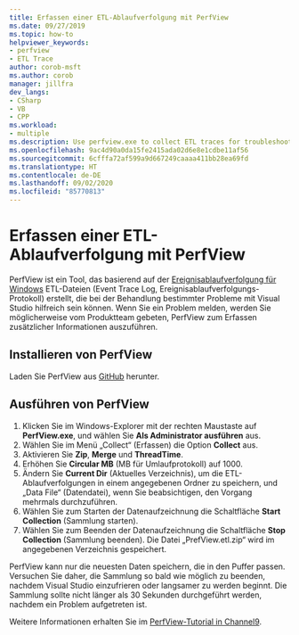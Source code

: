 ```yaml
---
title: Erfassen einer ETL-Ablaufverfolgung mit PerfView
ms.date: 09/27/2019
ms.topic: how-to
helpviewer_keywords:
- perfview
- ETL Trace
author: corob-msft
ms.author: corob
manager: jillfra
dev_langs:
- CSharp
- VB
- CPP
ms.workload:
- multiple
ms.description: Use perfview.exe to collect ETL traces for troubleshooting issues with Visual Studio
ms.openlocfilehash: 9ac4d90a0da15fe2415ada02d6e8e1cdbe11af56
ms.sourcegitcommit: 6cfffa72af599a9d667249caaaa411bb28ea69fd
ms.translationtype: HT
ms.contentlocale: de-DE
ms.lasthandoff: 09/02/2020
ms.locfileid: "85770813"
---
```

# <a name="collect-an-etl-trace-with-perfview"></a>Erfassen einer ETL-Ablaufverfolgung mit PerfView

PerfView ist ein Tool, das basierend auf der [Ereignisablaufverfolgung für Windows](/windows/desktop/ETW/event-tracing-portal) ETL-Dateien (Event Trace Log, Ereignisablaufverfolgungs-Protokoll) erstellt, die bei der Behandlung bestimmter Probleme mit Visual Studio hilfreich sein können. Wenn Sie ein Problem melden, werden Sie möglicherweise vom Produktteam gebeten, PerfView zum Erfassen zusätzlicher Informationen auszuführen.

## <a name="install-perfview"></a>Installieren von PerfView

Laden Sie PerfView aus [GitHub](https://github.com/Microsoft/perfview/blob/master/documentation/Downloading.md) herunter.

## <a name="run-perfview"></a>Ausführen von PerfView

1. Klicken Sie im Windows-Explorer mit der rechten Maustaste auf **PerfView.exe**, und wählen Sie **Als Administrator ausführen** aus.
1. Wählen Sie im Menü „Collect“ (Erfassen) die Option **Collect** aus.
1. Aktivieren Sie **Zip**, **Merge** und **ThreadTime**.
1. Erhöhen Sie **Circular MB** (MB für Umlaufprotokoll) auf 1000.
1. Ändern Sie **Current Dir** (Aktuelles Verzeichnis), um die ETL-Ablaufverfolgungen in einem angegebenen Ordner zu speichern, und „Data File“ (Datendatei), wenn Sie beabsichtigen, den Vorgang mehrmals durchzuführen.
1. Wählen Sie zum Starten der Datenaufzeichnung die Schaltfläche **Start Collection** (Sammlung starten).
1. Wählen Sie zum Beenden der Datenaufzeichnung die Schaltfläche **Stop Collection** (Sammlung beenden). Die Datei „PrefView.etl.zip“ wird im angegebenen Verzeichnis gespeichert.

PerfView kann nur die neuesten Daten speichern, die in den Puffer passen. Versuchen Sie daher, die Sammlung so bald wie möglich zu beenden, nachdem Visual Studio einzufrieren oder langsamer zu werden beginnt. Die Sammlung sollte nicht länger als 30 Sekunden durchgeführt werden, nachdem ein Problem aufgetreten ist.

Weitere Informationen erhalten Sie im [PerfView-Tutorial in Channel9](https://channel9.msdn.com/Series/PerfView-Tutorial/PerfView-Tutorial-1-Collecting-data-with-the-Run-command).
